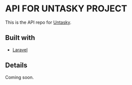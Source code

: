 # API FOR UNTASKY PROJECT

This is the API repo for [Untasky](https://github.com/Zichis/tasky_frontend).

## Built with

-   [Laravel](https://github.com/laravel/laravel)

## Details

Coming soon.
